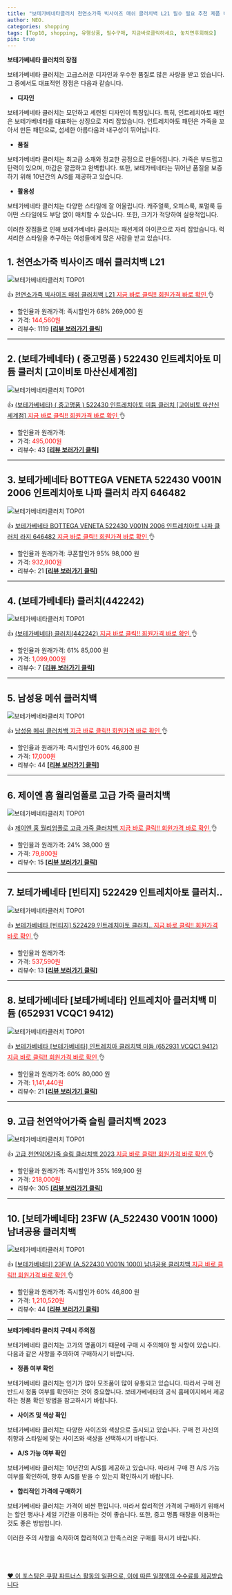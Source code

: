 ```yaml
---
title: "보테가베네타클러치 천연소가죽 빅사이즈 매쉬 클러치백 L21 필수 필요 추천 제품 비교 최저 가격 비교 장점 구매 후기 구매평"
author: NEO.
categories: shopping
tags: [Top10, shopping, 유행상품, 필수구매, 지금바로클릭하세요, 놓치면후회해요]
pin: true
---
```

**보테가베네타 클러치의 장점**

보테가베네타 클러치는 고급스러운 디자인과 우수한 품질로 많은 사랑을 받고 있습니다. 그 중에서도 대표적인 장점은 다음과 같습니다.

* **디자인**

보테가베네타 클러치는 모던하고 세련된 디자인이 특징입니다. 특히, 인트레치아토 패턴은 보테가베네타를 대표하는 상징으로 자리 잡았습니다. 인트레치아토 패턴은 가죽을 꼬아서 만든 패턴으로, 섬세한 아름다움과 내구성이 뛰어납니다.

* **품질**

보테가베네타 클러치는 최고급 소재와 정교한 공정으로 만들어집니다. 가죽은 부드럽고 탄력이 있으며, 마감은 깔끔하고 완벽합니다. 또한, 보테가베네타는 뛰어난 품질을 보증하기 위해 10년간의 A/S를 제공하고 있습니다.

* **활용성**

보테가베네타 클러치는 다양한 스타일에 잘 어울립니다. 캐주얼룩, 오피스룩, 포멀룩 등 어떤 스타일에도 부담 없이 매치할 수 있습니다. 또한, 크기가 적당하여 실용적입니다.

이러한 장점들로 인해 보테가베네타 클러치는 패션계의 아이콘으로 자리 잡았습니다. 럭셔리한 스타일을 추구하는 여성들에게 많은 사랑을 받고 있습니다.

   

## 1. 천연소가죽 빅사이즈 매쉬 클러치백 L21

![보테가베네타클러치 TOP01](https://thumbnail10.coupangcdn.com/thumbnails/remote/490x490ex/image/vendor_inventory/cdde/43e6907b1806655f6b97d3b40c9814e9590efbdbd999006a68f2766f680a.jpg)


👍 [천연소가죽 빅사이즈 매쉬 클러치백 L21 <font color=red> 지금 바로 클릭!! 회원가격 바로 확인 </font> ](https://link.coupang.com/re/AFFSDP?lptag=AF3617701&subid=GithubCoopas&pageKey=6162448492&traceid=V0-153&itemId=11967985311&vendorItemId=87512240654) 👌 


- 할인율과 원래가격: 즉시할인가 68%  269,000   원
- 가격: <span style='color:red'>144,560원</span>
- 리뷰수: 1119  [**[리뷰 보러가기 클릭]**](https://link.coupang.com/re/AFFSDP?lptag=AF3617701&subid=GithubCoopas&pageKey=6162448492&traceid=V0-153&itemId=11967985311&vendorItemId=87512240654)

---


   

## 2. (보테가베네타) ( 중고명품 ) 522430 인트레치아토 미듐 클러치 [고이비토 마산신세계점]

![보테가베네타클러치 TOP01](https://thumbnail9.coupangcdn.com/thumbnails/remote/490x490ex/image/vendor_inventory/6d78/b9577e3f2e1445015b6e1e1c204fbfc6b8d6e9830c9ed6f0b8b941e090ad.jpg)


👍 [(보테가베네타) ( 중고명품 ) 522430 인트레치아토 미듐 클러치 [고이비토 마산신세계점] <font color=red> 지금 바로 클릭!! 회원가격 바로 확인 </font> ](https://link.coupang.com/re/AFFSDP?lptag=AF3617701&subid=GithubCoopas&pageKey=7706692765&traceid=V0-153&itemId=20647623854&vendorItemId=87720994554) 👌 


- 할인율과 원래가격: 
- 가격: <span style='color:red'>495,000원</span>
- 리뷰수: 43  [**[리뷰 보러가기 클릭]**](https://link.coupang.com/re/AFFSDP?lptag=AF3617701&subid=GithubCoopas&pageKey=7706692765&traceid=V0-153&itemId=20647623854&vendorItemId=87720994554)

---


   

## 3. 보테가베네타 BOTTEGA VENETA 522430 V001N 2006 인트레치아토 나파 클러치 라지 646482

![보테가베네타클러치 TOP01](https://thumbnail9.coupangcdn.com/thumbnails/remote/490x490ex/image/vendor_inventory/184f/dcbc7715552e6d3b278486df1179e72e90e4fb424c933547ca28887f7db7.jpg)


👍 [보테가베네타 BOTTEGA VENETA 522430 V001N 2006 인트레치아토 나파 클러치 라지 646482 <font color=red> 지금 바로 클릭!! 회원가격 바로 확인 </font> ](https://link.coupang.com/re/AFFSDP?lptag=AF3617701&subid=GithubCoopas&pageKey=7708729744&traceid=V0-153&itemId=20658292732&vendorItemId=87731138581) 👌 


- 할인율과 원래가격: 쿠폰할인가 95%  98,000   원
- 가격: <span style='color:red'>932,800원</span>
- 리뷰수: 21  [**[리뷰 보러가기 클릭]**](https://link.coupang.com/re/AFFSDP?lptag=AF3617701&subid=GithubCoopas&pageKey=7708729744&traceid=V0-153&itemId=20658292732&vendorItemId=87731138581)

---


   

## 4. (보테가베네타) 클러치(442242)

![보테가베네타클러치 TOP01](https://thumbnail8.coupangcdn.com/thumbnails/remote/490x490ex/image/vendor_inventory/d597/294fd34fc3825c0c3dcf316cd365027e8a91474c9897b2f490dd7ac4a3b6.jpg)


👍 [(보테가베네타) 클러치(442242) <font color=red> 지금 바로 클릭!! 회원가격 바로 확인 </font> ](https://link.coupang.com/re/AFFSDP?lptag=AF3617701&subid=GithubCoopas&pageKey=6990331988&traceid=V0-153&itemId=17107114818&vendorItemId=84280879860) 👌 


- 할인율과 원래가격: 61%  85,000   원
- 가격: <span style='color:red'>1,099,000원</span>
- 리뷰수: 7  [**[리뷰 보러가기 클릭]**](https://link.coupang.com/re/AFFSDP?lptag=AF3617701&subid=GithubCoopas&pageKey=6990331988&traceid=V0-153&itemId=17107114818&vendorItemId=84280879860)

---


   

## 5. 남성용 메쉬 클러치백

![보테가베네타클러치 TOP01](https://thumbnail9.coupangcdn.com/thumbnails/remote/490x490ex/image/vendor_inventory/cd6e/5426c1f0ee3f4fde522dd394dcf97a38bd630a7bfc12e01ce6273b3d9850.jpg)


👍 [남성용 메쉬 클러치백 <font color=red> 지금 바로 클릭!! 회원가격 바로 확인 </font> ](https://link.coupang.com/re/AFFSDP?lptag=AF3617701&subid=GithubCoopas&pageKey=7334924338&traceid=V0-153&itemId=18839308091&vendorItemId=85849760666) 👌 


- 할인율과 원래가격: 즉시할인가 60%  46,800   원
- 가격: <span style='color:red'>17,000원</span>
- 리뷰수: 44  [**[리뷰 보러가기 클릭]**](https://link.coupang.com/re/AFFSDP?lptag=AF3617701&subid=GithubCoopas&pageKey=7334924338&traceid=V0-153&itemId=18839308091&vendorItemId=85849760666)

---


   

## 6. 제이엔 홈 월리엄폴로 고급 가죽 클러치백

![보테가베네타클러치 TOP01](https://thumbnail9.coupangcdn.com/thumbnails/remote/490x490ex/image/vendor_inventory/b661/fd7e0d865d83a17cd70825313b1d134e58fcfdd694a227a2c983309ea500.jpg)


👍 [제이엔 홈 월리엄폴로 고급 가죽 클러치백 <font color=red> 지금 바로 클릭!! 회원가격 바로 확인 </font> ](https://link.coupang.com/re/AFFSDP?lptag=AF3617701&subid=GithubCoopas&pageKey=7634470068&traceid=V0-153&itemId=20269787826&vendorItemId=87356964199) 👌 


- 할인율과 원래가격: 24%  38,000   원
- 가격: <span style='color:red'>79,800원</span>
- 리뷰수: 15  [**[리뷰 보러가기 클릭]**](https://link.coupang.com/re/AFFSDP?lptag=AF3617701&subid=GithubCoopas&pageKey=7634470068&traceid=V0-153&itemId=20269787826&vendorItemId=87356964199)

---


   

## 7. 보테가베네타 [빈티지] 522429 인트레치아토 클러치..

![보테가베네타클러치 TOP01](https://thumbnail10.coupangcdn.com/thumbnails/remote/490x490ex/image/vendor_inventory/5db2/22b8305f982670b6bc08c067edb5d10c9a4d49428f49ff16250146d44e22.jpg)


👍 [보테가베네타 [빈티지] 522429 인트레치아토 클러치.. <font color=red> 지금 바로 클릭!! 회원가격 바로 확인 </font> ](https://link.coupang.com/re/AFFSDP?lptag=AF3617701&subid=GithubCoopas&pageKey=7681343368&traceid=V0-153&itemId=20517605609&vendorItemId=87595115956) 👌 


- 할인율과 원래가격: 
- 가격: <span style='color:red'>537,590원</span>
- 리뷰수: 13  [**[리뷰 보러가기 클릭]**](https://link.coupang.com/re/AFFSDP?lptag=AF3617701&subid=GithubCoopas&pageKey=7681343368&traceid=V0-153&itemId=20517605609&vendorItemId=87595115956)

---


   

## 8. 보테가베네타 [보테가베네타] 인트레치아 클러치백 미듐 (652931 VCQC1 9412)

![보테가베네타클러치 TOP01](https://thumbnail10.coupangcdn.com/thumbnails/remote/490x490ex/image/vendor_inventory/7397/c576b3a3432aee70ee3a35d13ff086678f72b1991351b2eae54cc0597169.jpg)


👍 [보테가베네타 [보테가베네타] 인트레치아 클러치백 미듐 (652931 VCQC1 9412) <font color=red> 지금 바로 클릭!! 회원가격 바로 확인 </font> ](https://link.coupang.com/re/AFFSDP?lptag=AF3617701&subid=GithubCoopas&pageKey=7264778521&traceid=V0-153&itemId=18513052705&vendorItemId=82238124770) 👌 


- 할인율과 원래가격: 60%  80,000   원
- 가격: <span style='color:red'>1,141,440원</span>
- 리뷰수: 21  [**[리뷰 보러가기 클릭]**](https://link.coupang.com/re/AFFSDP?lptag=AF3617701&subid=GithubCoopas&pageKey=7264778521&traceid=V0-153&itemId=18513052705&vendorItemId=82238124770)

---


   

## 9. 고급 천연악어가죽 슬림 클러치백 2023

![보테가베네타클러치 TOP01](https://thumbnail9.coupangcdn.com/thumbnails/remote/490x490ex/image/vendor_inventory/d330/45627c890a793da01723681be23a222f1137ae39165b72dc3ed1f74a603f.jpg)


👍 [고급 천연악어가죽 슬림 클러치백 2023 <font color=red> 지금 바로 클릭!! 회원가격 바로 확인 </font> ](https://link.coupang.com/re/AFFSDP?lptag=AF3617701&subid=GithubCoopas&pageKey=4892877998&traceid=V0-153&itemId=6378176997&vendorItemId=73673280220) 👌 


- 할인율과 원래가격: 즉시할인가 35%  169,900   원
- 가격: <span style='color:red'>218,000원</span>
- 리뷰수: 305  [**[리뷰 보러가기 클릭]**](https://link.coupang.com/re/AFFSDP?lptag=AF3617701&subid=GithubCoopas&pageKey=4892877998&traceid=V0-153&itemId=6378176997&vendorItemId=73673280220)

---


   

## 10. [보테가베네타] 23FW (A_522430 V001N 1000) 남녀공용 클러치백

![보테가베네타클러치 TOP01](https://thumbnail7.coupangcdn.com/thumbnails/remote/490x490ex/image/vendor_inventory/f8c2/3eccc2f0c8148ad5a5aea2ad9d4cc4bb8d06e8c3a1cc44ba14e92d572acf.jpg)


👍 [[보테가베네타] 23FW (A_522430 V001N 1000) 남녀공용 클러치백 <font color=red> 지금 바로 클릭!! 회원가격 바로 확인 </font> ](https://link.coupang.com/re/AFFSDP?lptag=AF3617701&subid=GithubCoopas&pageKey=7538585275&traceid=V0-153&itemId=19811740120&vendorItemId=86914935644) 👌 


- 할인율과 원래가격: 즉시할인가 60%  46,800   원
- 가격: <span style='color:red'>1,210,520원</span>
- 리뷰수: 44  [**[리뷰 보러가기 클릭]**](https://link.coupang.com/re/AFFSDP?lptag=AF3617701&subid=GithubCoopas&pageKey=7538585275&traceid=V0-153&itemId=19811740120&vendorItemId=86914935644)

---
**보테가베네타 클러치 구매시 주의점**

보테가베네타 클러치는 고가의 명품이기 때문에 구매 시 주의해야 할 사항이 있습니다. 다음과 같은 사항을 주의하여 구매하시기 바랍니다.

* **정품 여부 확인**

보테가베네타 클러치는 인기가 많아 모조품이 많이 유통되고 있습니다. 따라서 구매 전 반드시 정품 여부를 확인하는 것이 중요합니다. 보테가베네타의 공식 홈페이지에서 제공하는 정품 확인 방법을 참고하시기 바랍니다.


* **사이즈 및 색상 확인**

보테가베네타 클러치는 다양한 사이즈와 색상으로 출시되고 있습니다. 구매 전 자신의 취향과 스타일에 맞는 사이즈와 색상을 선택하시기 바랍니다.

* **A/S 가능 여부 확인**

보테가베네타 클러치는 10년간의 A/S를 제공하고 있습니다. 따라서 구매 전 A/S 가능 여부를 확인하여, 향후 A/S를 받을 수 있는지 확인하시기 바랍니다.

* **합리적인 가격에 구매하기**

보테가베네타 클러치는 가격이 비싼 편입니다. 따라서 합리적인 가격에 구매하기 위해서는 할인 행사나 세일 기간을 이용하는 것이 좋습니다. 또한, 중고 명품 매장을 이용하는 것도 좋은 방법입니다.

이러한 주의 사항을 숙지하여 합리적이고 만족스러운 구매를 하시기 바랍니다.<br><br><br><br><br> [ ❤  이 포스팅은 쿠팡 파트너스 활동의 일환으로, 이에 따른 일정액의 수수료를 제공받습니다](https://link.coupang.com/a/bcEFyh)